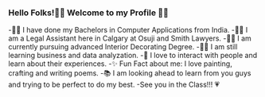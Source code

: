 ### Hello Folks!👋😃 Welcome to my Profile 🤗🤗

-👩‍💻 I have done my Bachelors in Computer Applications from India.
-👩‍⚖️ I am a Legal Assistant here in Calgary at Osuji and Smith Lawyers.
-👩‍🎨 I am currently pursuing advanced Interior Decorating Degree.
-👩‍🏫 I am still learning business and data analyzation.
-🌸 I love to interact with people and learn about their experiences.
-✨ Fun Fact about me: I love painting, crafting and writing poems.
-📚 I am looking ahead to learn from you guys and trying to be perfect to do my best.
-See you in the Class!!! 💗
